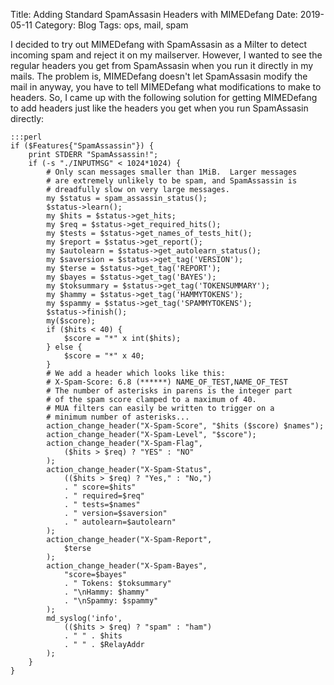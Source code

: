 Title: Adding Standard SpamAssasin Headers with MIMEDefang
Date: 2019-05-11
Category: Blog
Tags: ops, mail, spam

I decided to try out MIMEDefang with SpamAssasin as a Milter to detect
incoming spam and reject it on my mailserver. However, I wanted to see
the regular headers you get from SpamAssasin when you run it directly
in my mails. The problem is, MIMEDefang doesn't let SpamAssasin modify
the mail in anyway, you have to tell MIMEDefang what modifications to
make to headers. So, I came up with the following solution for getting
MIMEDefang to add headers just like the headers you get when you run
SpamAssasin directly:

    :::perl
    if ($Features{"SpamAssassin"}) {
        print STDERR "SpamAssassin!";
        if (-s "./INPUTMSG" < 1024*1024) {
            # Only scan messages smaller than 1MiB.  Larger messages
            # are extremely unlikely to be spam, and SpamAssassin is
            # dreadfully slow on very large messages.
            my $status = spam_assassin_status();
            $status->learn();
            my $hits = $status->get_hits;
            my $req = $status->get_required_hits();
            my $tests = $status->get_names_of_tests_hit();
            my $report = $status->get_report();
            my $autolearn = $status->get_autolearn_status();
            my $saversion = $status->get_tag('VERSION');
            my $terse = $status->get_tag('REPORT');
            my $bayes = $status->get_tag('BAYES');
            my $toksummary = $status->get_tag('TOKENSUMMARY');
            my $hammy = $status->get_tag('HAMMYTOKENS');
            my $spammy = $status->get_tag('SPAMMYTOKENS');
            $status->finish();
            my($score);
            if ($hits < 40) {
                $score = "*" x int($hits);
            } else {
                $score = "*" x 40;
            }
            # We add a header which looks like this:
            # X-Spam-Score: 6.8 (******) NAME_OF_TEST,NAME_OF_TEST
            # The number of asterisks in parens is the integer part
            # of the spam score clamped to a maximum of 40.
            # MUA filters can easily be written to trigger on a
            # minimum number of asterisks...
            action_change_header("X-Spam-Score", "$hits ($score) $names");
            action_change_header("X-Spam-Level", "$score");
            action_change_header("X-Spam-Flag",
                ($hits > $req) ? "YES" : "NO"
            );
            action_change_header("X-Spam-Status",
                (($hits > $req) ? "Yes," : "No,")
                . " score=$hits"
                . " required=$req"
                . " tests=$names"
                . " version=$saversion"
                . " autolearn=$autolearn"
            );
            action_change_header("X-Spam-Report",
                $terse
            );
            action_change_header("X-Spam-Bayes",
                "score=$bayes"
                . " Tokens: $toksummary"
                . "\nHammy: $hammy"
                . "\nSpammy: $spammy"
            );
            md_syslog('info',
                (($hits > $req) ? "spam" : "ham")
                . " " . $hits
                . " " . $RelayAddr
            );
        }
    }



